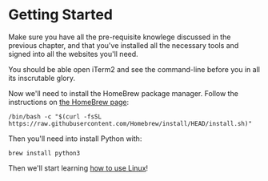 # Getting Started

Make sure you have all the pre-requisite knowlege discussed in the previous chapter, and that you've installed all the necessary tools and signed into all the websites you'll need.

You should be able open iTerm2 and see the command-line before you in all its inscrutable glory.

Now we'll need to install the HomeBrew package manager. Follow the instructions on [the HomeBrew page](https://brew.sh):

    /bin/bash -c "$(curl -fsSL https://raw.githubusercontent.com/Homebrew/install/HEAD/install.sh)"


Then you'll need into install Python with:

    brew install python3

Then we'll start learning [how to use Linux](using-linux.md)!
